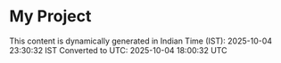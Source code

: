 # My Project

This content is dynamically generated in Indian Time (IST): 2025-10-04 23:30:32 IST
Converted to UTC: 2025-10-04 18:00:32 UTC

